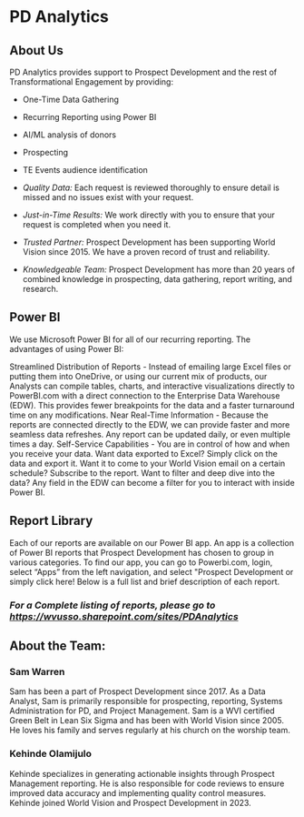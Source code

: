 # PD Analytics

## About Us
PD Analytics provides support to Prospect Development
and the rest of Transformational Engagement by
providing:
 

* One-Time Data Gathering
* Recurring Reporting using Power BI
* AI/ML analysis of donors
* Prospecting
* TE Events audience identification

* *Quality Data:* 
Each request is reviewed thoroughly to ensure detail is missed and no issues exist with your request.

* *Just-in-Time Results:* 
We work directly with you to ensure that your request is completed when you need it.

* *Trusted Partner:* 
Prospect Development has been supporting World Vision since 2015. We have a proven record of trust and reliability.

* *Knowledgeable Team:* 
Prospect Development has more than 20 years of combined knowledge in prospecting, data gathering, report writing, and research.

## Power BI
We use Microsoft Power BI for all of our recurring reporting. The advantages of using Power BI:

Streamlined Distribution of Reports - Instead of emailing large Excel files or putting them into OneDrive, or using our current mix of products, our Analysts can compile tables, charts, and interactive visualizations directly to PowerBI.com with a direct connection to the Enterprise Data Warehouse (EDW). This provides fewer breakpoints for the data and a faster turnaround time on any modifications.
Near Real-Time Information - Because the reports are connected directly to the EDW, we can provide faster and more seamless data refreshes. Any report can be updated daily, or even multiple times a day.
Self-Service Capabilities - You are in control of how and when you receive your data. Want data exported to Excel? Simply click on the data and export it. Want it to come to your World Vision email on a certain schedule? Subscribe to the report. Want to filter and deep dive into the data? Any field in the EDW can become a filter for you to interact with inside Power BI.

## Report Library
Each of our reports are available on our Power BI app. An app is a collection of Power BI reports that Prospect Development has chosen to group in various categories. To find our app, you can go to Powerbi.com, login, select “Apps” from the left navigation, and select "Prospect Development or simply click here! Below is a full list and brief description of each report.
### *For a Complete listing of reports, please go to https://wvusso.sharepoint.com/sites/PDAnalytics* 

## About the Team:
### Sam Warren
Sam has been a part of Prospect Development since 2017. As a Data Analyst, Sam is primarily responsible for prospecting, reporting, Systems Administration for PD, and Project Management. Sam is a WVI certified Green Belt in Lean Six Sigma and has been with World Vision since 2005. He loves his family and serves regularly at his church on the worship team. 
### Kehinde Olamijulo
Kehinde specializes in generating actionable insights through Prospect Management reporting. He is also responsible for code reviews to ensure improved data accuracy and implementing quality control measures. Kehinde joined World Vision and Prospect Development in 2023.
